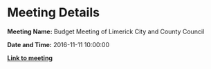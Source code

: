 # Meeting Details

**Meeting Name:** Budget Meeting of Limerick City and County Council

**Date and Time:** 2016-11-11 10:00:00

**<a href="https://www.limerick.ie/council/whats-on/budget-meeting-limerick-city-and-county-council" target="_blank">Link to meeting</a>**
